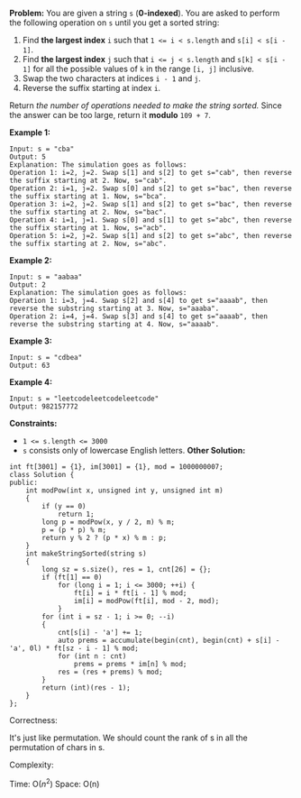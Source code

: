 **Problem:**
You are given a string `s` (**0-indexed**). You are asked to perform the following operation on `s` until you get a sorted string:

1. Find **the largest index** `i` such that `1 <= i < s.length` and `s[i] < s[i - 1]`.
2. Find **the largest index** `j` such that `i <= j < s.length` and `s[k] < s[i - 1]` for all the possible values of `k` in the range `[i, j]` inclusive.
3. Swap the two characters at indices `i - 1` and `j`.
4. Reverse the suffix starting at index `i`.

Return *the number of operations needed to make the string sorted.* Since the answer can be too large, return it **modulo** `109 + 7`.

 

**Example 1:**

```
Input: s = "cba"
Output: 5
Explanation: The simulation goes as follows:
Operation 1: i=2, j=2. Swap s[1] and s[2] to get s="cab", then reverse the suffix starting at 2. Now, s="cab".
Operation 2: i=1, j=2. Swap s[0] and s[2] to get s="bac", then reverse the suffix starting at 1. Now, s="bca".
Operation 3: i=2, j=2. Swap s[1] and s[2] to get s="bac", then reverse the suffix starting at 2. Now, s="bac".
Operation 4: i=1, j=1. Swap s[0] and s[1] to get s="abc", then reverse the suffix starting at 1. Now, s="acb".
Operation 5: i=2, j=2. Swap s[1] and s[2] to get s="abc", then reverse the suffix starting at 2. Now, s="abc".
```

**Example 2:**

```
Input: s = "aabaa"
Output: 2
Explanation: The simulation goes as follows:
Operation 1: i=3, j=4. Swap s[2] and s[4] to get s="aaaab", then reverse the substring starting at 3. Now, s="aaaba".
Operation 2: i=4, j=4. Swap s[3] and s[4] to get s="aaaab", then reverse the substring starting at 4. Now, s="aaaab".
```

**Example 3:**

```
Input: s = "cdbea"
Output: 63
```

**Example 4:**

```
Input: s = "leetcodeleetcodeleetcode"
Output: 982157772
```

 

**Constraints:**

- `1 <= s.length <= 3000`
- `s` consists only of lowercase English letters.
**Other Solution:**
```
int ft[3001] = {1}, im[3001] = {1}, mod = 1000000007;
class Solution {
public:
    int modPow(int x, unsigned int y, unsigned int m)
    {
        if (y == 0)
            return 1;
        long p = modPow(x, y / 2, m) % m;
        p = (p * p) % m;
        return y % 2 ? (p * x) % m : p;
    }
    int makeStringSorted(string s)
    {
        long sz = s.size(), res = 1, cnt[26] = {};
        if (ft[1] == 0)
            for (long i = 1; i <= 3000; ++i) {
                ft[i] = i * ft[i - 1] % mod;
                im[i] = modPow(ft[i], mod - 2, mod);
            }
        for (int i = sz - 1; i >= 0; --i)
        {
            cnt[s[i] - 'a'] += 1;        
            auto prems = accumulate(begin(cnt), begin(cnt) + s[i] - 'a', 0l) * ft[sz - i - 1] % mod;
            for (int n : cnt)
                prems = prems * im[n] % mod;
            res = (res + prems) % mod;
        }
        return (int)(res - 1);
    }
};
```
Correctness:

It's just like permutation. We should count the rank of s in all the permutation of chars in s.

Complexity:

Time: O($n^2$)
Space: O(n)